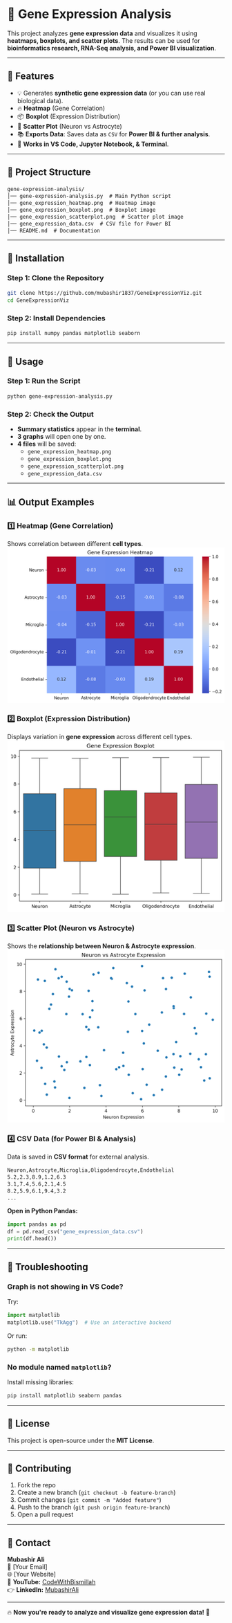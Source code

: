 # 🧬 Gene Expression Analysis

This project analyzes **gene expression data** and visualizes it using **heatmaps, boxplots, and scatter plots**. The results can be used for **bioinformatics research, RNA-Seq analysis, and Power BI visualization**.

---

## **📌 Features**
- 💡 Generates **synthetic gene expression data** (or you can use real biological data).
- 🔥 **Heatmap** (Gene Correlation)
- 📦 **Boxplot** (Expression Distribution)
- 🎯 **Scatter Plot** (Neuron vs Astrocyte)
- 📚 **Exports Data**: Saves data as `CSV` for **Power BI & further analysis**.
- 💪 **Works in VS Code, Jupyter Notebook, & Terminal**.

---

## **📂 Project Structure**
```
gene-expression-analysis/
│── gene-expression-analysis.py  # Main Python script
│── gene_expression_heatmap.png  # Heatmap image
│── gene_expression_boxplot.png  # Boxplot image
│── gene_expression_scatterplot.png  # Scatter plot image
│── gene_expression_data.csv  # CSV file for Power BI
│── README.md  # Documentation
```

---

## **🚀 Installation**
### **Step 1: Clone the Repository**
```sh
git clone https://github.com/mubashir1837/GeneExpressionViz.git
cd GeneExpressionViz
```

### **Step 2: Install Dependencies**
```sh
pip install numpy pandas matplotlib seaborn
```

---

## **📝 Usage**
### **Step 1: Run the Script**
```sh
python gene-expression-analysis.py
```
### **Step 2: Check the Output**
- **Summary statistics** appear in the **terminal**.
- **3 graphs** will open one by one.
- **4 files** will be saved:
  - `gene_expression_heatmap.png`
  - `gene_expression_boxplot.png`
  - `gene_expression_scatterplot.png`
  - `gene_expression_data.csv`

---

## **📊 Output Examples**
### **1️⃣ Heatmap (Gene Correlation)**
Shows correlation between different **cell types**.
 ![Heatmap](gene_expression_heatmap.png)
### **2️⃣ Boxplot (Expression Distribution)**
Displays variation in **gene expression** across different cell types.
![Boxplot](gene_expression_boxplot.png)

### **3️⃣ Scatter Plot (Neuron vs Astrocyte)**
Shows the **relationship between Neuron & Astrocyte expression**.
![Scatter Plot](gene_expression_scatterplot.png)

### **4️⃣ CSV Data (for Power BI & Analysis)**
Data is saved in **CSV format** for external analysis.
```csv
Neuron,Astrocyte,Microglia,Oligodendrocyte,Endothelial
5.2,2.3,8.9,1.2,6.3
3.1,7.4,5.6,2.1,4.5
8.2,5.9,6.1,9.4,3.2
...
```
**Open in Python Pandas:**
```python
import pandas as pd
df = pd.read_csv("gene_expression_data.csv")
print(df.head())
```

---

## **🔧 Troubleshooting**
### **Graph is not showing in VS Code?**
Try:
```python
import matplotlib
matplotlib.use("TkAgg")  # Use an interactive backend
```
Or run:
```sh
python -m matplotlib
```

### **No module named `matplotlib`?**
Install missing libraries:
```sh
pip install matplotlib seaborn pandas
```

---

## **💚 License**
This project is open-source under the **MIT License**.

---

## **🤝 Contributing**
1. Fork the repo  
2. Create a new branch (`git checkout -b feature-branch`)  
3. Commit changes (`git commit -m "Added feature"`)  
4. Push to the branch (`git push origin feature-branch`)  
5. Open a pull request  

---

## **💌 Contact**
**Mubashir Ali**  
📧 [Your Email]  
🌐 [Your Website]  
🎥 **YouTube:** [CodeWithBismillah](https://www.youtube.com/@CodeWithBismillah)  
👉 **LinkedIn:** [MubashirAli](https://www.linkedin.com/in/mubashirali)  

---

🔥 **Now you're ready to analyze and visualize gene expression data!** 🚀

